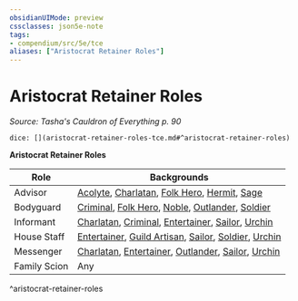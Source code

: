 ```yaml
---
obsidianUIMode: preview
cssclasses: json5e-note
tags:
- compendium/src/5e/tce
aliases: ["Aristocrat Retainer Roles"]
---
```

# Aristocrat Retainer Roles
*Source: Tasha's Cauldron of Everything p. 90* 

`dice: [](aristocrat-retainer-roles-tce.md#^aristocrat-retainer-roles)`

**Aristocrat Retainer Roles**

| Role | Backgrounds |
|------|-------------|
| Advisor | [Acolyte](/3-Mechanics/CLI/backgrounds/acolyte.md), [Charlatan](/3-Mechanics/CLI/backgrounds/charlatan.md), [Folk Hero](/3-Mechanics/CLI/backgrounds/folk-hero.md), [Hermit](/3-Mechanics/CLI/backgrounds/hermit.md), [Sage](/3-Mechanics/CLI/backgrounds/sage.md) |
| Bodyguard | [Criminal](/3-Mechanics/CLI/backgrounds/criminal.md), [Folk Hero](/3-Mechanics/CLI/backgrounds/folk-hero.md), [Noble](/3-Mechanics/CLI/backgrounds/noble.md), [Outlander](/3-Mechanics/CLI/backgrounds/outlander.md), [Soldier](/3-Mechanics/CLI/backgrounds/soldier.md) |
| Informant | [Charlatan](/3-Mechanics/CLI/backgrounds/charlatan.md), [Criminal](/3-Mechanics/CLI/backgrounds/criminal.md), [Entertainer](/3-Mechanics/CLI/backgrounds/entertainer.md), [Sailor](/3-Mechanics/CLI/backgrounds/sailor.md), [Urchin](/3-Mechanics/CLI/backgrounds/urchin.md) |
| House Staff | [Entertainer](/3-Mechanics/CLI/backgrounds/entertainer.md), [Guild Artisan](/3-Mechanics/CLI/backgrounds/guild-artisan.md), [Sailor](/3-Mechanics/CLI/backgrounds/sailor.md), [Soldier](/3-Mechanics/CLI/backgrounds/soldier.md), [Urchin](/3-Mechanics/CLI/backgrounds/urchin.md) |
| Messenger | [Charlatan](/3-Mechanics/CLI/backgrounds/charlatan.md), [Entertainer](/3-Mechanics/CLI/backgrounds/entertainer.md), [Outlander](/3-Mechanics/CLI/backgrounds/outlander.md), [Sailor](/3-Mechanics/CLI/backgrounds/sailor.md), [Urchin](/3-Mechanics/CLI/backgrounds/urchin.md) |
| Family Scion | Any |
^aristocrat-retainer-roles